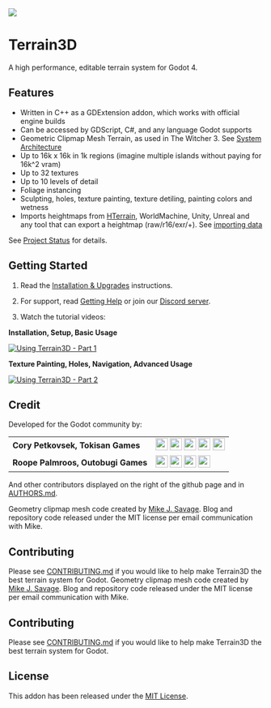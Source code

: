 <img src="doc/docs/images/terrain3d.png">

# Terrain3D
A high performance, editable terrain system for Godot 4.

## Features
* Written in C++ as a GDExtension addon, which works with official engine builds
* Can be accessed by GDScript, C#, and any language Godot supports
* Geometric Clipmap Mesh Terrain, as used in The Witcher 3. See [System Architecture](https://terrain3d.readthedocs.io/en/stable/docs/system_architecture.html) 
* Up to 16k x 16k in 1k regions (imagine multiple islands without paying for 16k^2 vram)
* Up to 32 textures
* Up to 10 levels of detail
* Foliage instancing
* Sculpting, holes, texture painting, texture detiling, painting colors and wetness
* Imports heightmaps from [HTerrain](https://github.com/Zylann/godot_heightmap_plugin/), WorldMachine, Unity, Unreal and any tool that can export a heightmap (raw/r16/exr/+). See [importing data](https://terrain3d.readthedocs.io/en/stable/docs/import_export.html)

See [Project Status](https://terrain3d.readthedocs.io/en/stable/docs/project_status.html) for details.

## Getting Started

1. Read the [Installation & Upgrades](https://terrain3d.readthedocs.io/en/stable/docs/installation.html) instructions.

2. For support, read [Getting Help](https://terrain3d.readthedocs.io/en/stable/docs/getting_help.html) or join our [Discord server](https://tokisan.com/discord).

3. Watch the tutorial videos:

**Installation, Setup, Basic Usage**

[![Using Terrain3D - Part 1](https://i.ytimg.com/vi/oV8c9alXVwU/hqdefault.jpg)](https://youtu.be/oV8c9alXVwU)

**Texture Painting, Holes, Navigation, Advanced Usage**

[![Using Terrain3D - Part 2](https://i.ytimg.com/vi/YtiAI2F6Xkk/hqdefault.jpg)](https://youtu.be/YtiAI2F6Xkk)


## Credit
Developed for the Godot community by:

|||
|--|--|
| **Cory Petkovsek, Tokisan Games** | [<img src="https://github.com/dmhendricks/signature-social-icons/blob/master/icons/round-flat-filled/35px/twitter.png?raw=true" width="24"/>](https://twitter.com/TokisanGames) [<img src="https://github.com/dmhendricks/signature-social-icons/blob/master/icons/round-flat-filled/35px/github.png?raw=true" width="24"/>](https://github.com/TokisanGames) [<img src="https://github.com/dmhendricks/signature-social-icons/blob/master/icons/round-flat-filled/35px/www.png?raw=true" width="24"/>](https://tokisan.com/) [<img src="https://github.com/dmhendricks/signature-social-icons/blob/master/icons/round-flat-filled/35px/discord.png?raw=true" width="24"/>](https://tokisan.com/discord) [<img src="https://github.com/dmhendricks/signature-social-icons/blob/master/icons/round-flat-filled/35px/youtube.png?raw=true" width="24"/>](https://www.youtube.com/@TokisanGames)|
| **Roope Palmroos, Outobugi Games** | [<img src="https://github.com/dmhendricks/signature-social-icons/blob/master/icons/round-flat-filled/35px/twitter.png?raw=true" width="24"/>](https://twitter.com/outobugi) [<img src="https://github.com/dmhendricks/signature-social-icons/blob/master/icons/round-flat-filled/35px/github.png?raw=true" width="24"/>](https://github.com/outobugi) [<img src="https://github.com/dmhendricks/signature-social-icons/blob/master/icons/round-flat-filled/35px/www.png?raw=true" width="24"/>](https://outobugi.com/) [<img src="https://github.com/dmhendricks/signature-social-icons/blob/master/icons/round-flat-filled/35px/youtube.png?raw=true" width="24"/>](https://www.youtube.com/@outobugi)|

And other contributors displayed on the right of the github page and in [AUTHORS.md](https://github.com/TokisanGames/Terrain3D/blob/main/AUTHORS.md).

Geometry clipmap mesh code created by [Mike J. Savage](https://mikejsavage.co.uk/blog/geometry-clipmaps.html). Blog and repository code released under the MIT license per email communication with Mike.

## Contributing

Please see [CONTRIBUTING.md](https://github.com/TokisanGames/Terrain3D/blob/main/CONTRIBUTING.md) if you would like to help make Terrain3D the best terrain system for Godot.
Geometry clipmap mesh code created by [Mike J. Savage](https://mikejsavage.co.uk/blog/geometry-clipmaps.html). Blog and repository code released under the MIT license per email communication with Mike.

## Contributing

Please see [CONTRIBUTING.md](https://github.com/TokisanGames/Terrain3D/blob/main/CONTRIBUTING.md) if you would like to help make Terrain3D the best terrain system for Godot.


## License

This addon has been released under the [MIT License](https://github.com/TokisanGames/Terrain3D/blob/main/LICENSE.txt).

